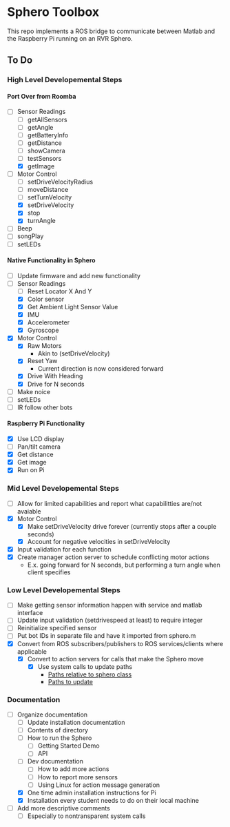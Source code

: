 # Sphero Toolbox
This repo implements a ROS bridge to communicate between Matlab and the Raspberry Pi running on an RVR Sphero.

## To Do
### High Level Developemental Steps
#### Port Over from Roomba
- [ ] Sensor Readings
    - [ ] getAllSensors
    - [ ] getAngle
    - [ ] getBatteryInfo
    - [ ] getDistance	
    - [ ] showCamera
    - [ ] testSensors
    - [x] getImage
- [ ] Motor Control
    - [ ] setDriveVelocityRadius
    - [ ] moveDistance
    - [ ] setTurnVelocity
    - [x] setDriveVelocity
    - [x] stop
    - [x] turnAngle
- [ ] Beep
- [ ] songPlay
- [ ] setLEDs
#### Native Functionality in Sphero
- [ ] Update firmware and add new functionality
- [ ] Sensor Readings
    - [ ] Reset Locator X And Y
    - [x] Color sensor
    - [x] Get Ambient Light Sensor Value
    - [x] IMU
    - [x] Accelerometer
    - [x] Gyroscope
- [x] Motor Control
    - [x] Raw Motors
        * Akin to (setDriveVelocity)
    - [x] Reset Yaw
        * Current direction is now considered forward
    - [x] Drive With Heading
    - [x] Drive for N seconds
- [ ] Make noice
- [ ] setLEDs
- [ ] IR follow other bots
#### Raspberry Pi Functionality
- [x] Use LCD display
- [ ] Pan/tilt camera
- [x] Get distance
- [x] Get image
- [x] Run on Pi
### Mid Level Developemental Steps
- [ ] Allow for limited capabilities and report what capabilitties are/not avaiable
- [x] Motor Control
    - [x] Make setDriveVelocity drive forever (currently stops after a couple seconds)
    - [x] Account for negative velocities in setDriveVelocity
- [x] Input validation for each function
- [x] Create manager action server to schedule conflicting motor actions
    * E.x. going forward for N seconds, but performing a turn angle when client specifies
### Low Level Developemental Steps
- [ ] Make getting sensor information happen with service and matlab interface
- [ ] Update input validation (setdrivespeed at least) to require integer
- [ ] Reinitialize specified sensor
- [ ] Put bot IDs in separate file and have it imported from sphero.m
- [x] Convert from ROS subscribers/publishers to ROS services/clients where applicable
    - [x] Convert to action servers for calls that make the Sphero move
        - [x] Use system calls to update paths
            * [Paths relative to sphero class](https://www.mathworks.com/matlabcentral/answers/250997-how-to-use-relative-path-to-use-matlab-file-in-another-computer)
            * [Paths to update](https://www.mathworks.com/help/ros/ug/ros-custom-message-support.html)
### Documentation
- [ ] Organize documentation
    - [ ] Update installation documentation
    - [ ] Contents of directory
    - [ ] How to run the Sphero
        - [ ] Getting Started Demo
        - [ ] API
    - [ ] Dev documentation
        - [ ] How to add more actions
        - [ ] How to report more sensors
        - [ ] Using Linux for action message generation
    - [x] One time admin installation instructions for Pi
    - [x] Installation every student needs to do on their local machine
- [ ] Add more descriptive comments
    - [ ] Especially to nontransparent system calls
